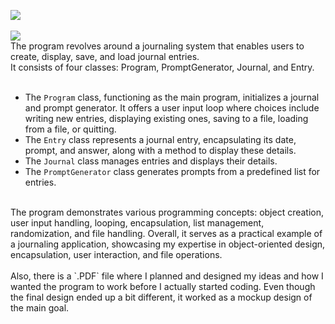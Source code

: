 <picture><img src="https://img.shields.io/badge/JOURNAL-purple?label=c-sharp"></picture><br>
<br>
<picture><img src="https://img.shields.io/badge/DESCRIPTION:-blue"></picture><br>
The program revolves around a journaling system that enables users to create, display, save, and load journal entries.<br>
It consists of four classes: Program, PromptGenerator, Journal, and Entry.<br>
<br>
* The `Program` class, functioning as the main program, initializes a journal and prompt generator. It offers a user input loop where choices include writing new entries, displaying existing ones, saving to a file, loading from a file, or quitting.<br>
* The `Entry` class represents a journal entry, encapsulating its date, prompt, and answer, along with a method to display these details.<br>
* The `Journal` class manages entries and displays their details.<br>
* The `PromptGenerator` class generates prompts from a predefined list for entries.<br>
<br>
The program demonstrates various programming concepts: object creation, user input handling, looping, encapsulation, list management, randomization, and file handling. Overall, it serves as a practical example of a journaling application, showcasing my expertise in object-oriented design, encapsulation, user interaction, and file operations.<br>
<br>
Also, there is a `.PDF` file where I planned and designed my ideas and how I wanted the program to work before I actually started coding. Even though the final design ended up a bit different, it worked as a mockup design of the main goal.